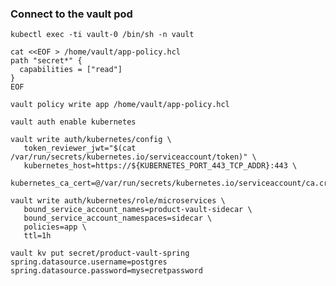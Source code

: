 ### Connect to the vault pod

```shell script
kubectl exec -ti vault-0 /bin/sh -n vault
```

```shell script
cat <<EOF > /home/vault/app-policy.hcl
path "secret*" {
  capabilities = ["read"]
}
EOF
```

```shell script
vault policy write app /home/vault/app-policy.hcl
```

```shell script
vault auth enable kubernetes
```

```shell script
vault write auth/kubernetes/config \
   token_reviewer_jwt="$(cat /var/run/secrets/kubernetes.io/serviceaccount/token)" \
   kubernetes_host=https://${KUBERNETES_PORT_443_TCP_ADDR}:443 \
   kubernetes_ca_cert=@/var/run/secrets/kubernetes.io/serviceaccount/ca.crt
```

```shell script
vault write auth/kubernetes/role/microservices \
   bound_service_account_names=product-vault-sidecar \
   bound_service_account_namespaces=sidecar \
   policies=app \
   ttl=1h
```

```shell script
vault kv put secret/product-vault-spring spring.datasource.username=postgres spring.datasource.password=mysecretpassword
```